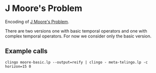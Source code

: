 # J Moore's Problem

Encoding of [J Moore's Problem][jmp].

There are two versions one with basic temporal operators and one with complex
temporal operators. For now we consider only the basic version.

## Example calls

    clingo moore-basic.lp --output=reify | clingo - meta-telingo.lp -c horizon=15 0

[jmp]: https://www.cs.utexas.edu/users/vl/tag/jmoore_discussion


